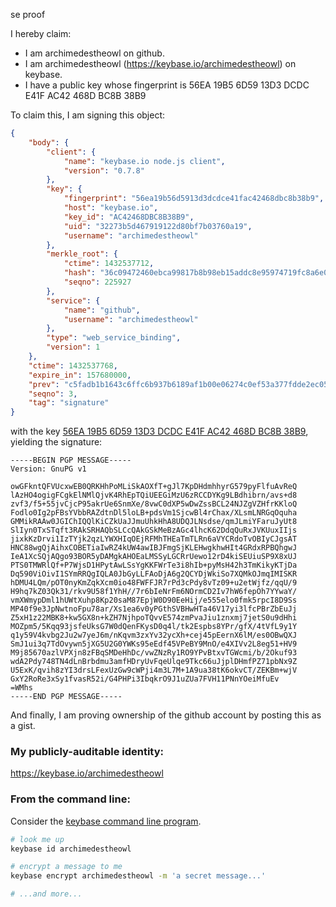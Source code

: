 se proof

I hereby claim:

  * I am archimedestheowl on github.
  * I am archimedestheowl (https://keybase.io/archimedestheowl) on keybase.
  * I have a public key whose fingerprint is 56EA 19B5 6D59 13D3 DCDC  E41F AC42 468D BC8B 38B9

To claim this, I am signing this object:

```json
{
    "body": {
        "client": {
            "name": "keybase.io node.js client",
            "version": "0.7.8"
        },
        "key": {
            "fingerprint": "56ea19b56d5913d3dcdce41fac42468dbc8b38b9",
            "host": "keybase.io",
            "key_id": "AC42468DBC8B38B9",
            "uid": "32273b5d467919122d80bf7b03760a19",
            "username": "archimedestheowl"
        },
        "merkle_root": {
            "ctime": 1432537712,
            "hash": "36c09472460ebca99817b8b98eb15addc8e95974719fc8a6e06ab9a46baaf61189a1776e8f0a0e18dfd52ddb86c0e525cbd5e06078d755bdbfb071af7c66e5ef",
            "seqno": 225927
        },
        "service": {
            "name": "github",
            "username": "archimedestheowl"
        },
        "type": "web_service_binding",
        "version": 1
    },
    "ctime": 1432537768,
    "expire_in": 157680000,
    "prev": "c5fadb1b1643c6ffc6b937b6189af1b00e06274c0ef53a377fdde2ec053b7c8e",
    "seqno": 3,
    "tag": "signature"
}
```

with the key [56EA 19B5 6D59 13D3 DCDC  E41F AC42 468D BC8B 38B9](https://keybase.io/archimedestheowl), yielding the signature:

```
-----BEGIN PGP MESSAGE-----
Version: GnuPG v1

owGFkntQFVUcxwEB0QRKHhPoMLiSkAOXfT+gJl7KpDHdmhhyrG579pyFlfuAvReQ
lAzHO4ogigFCgkElNMlQjvK4RhEpTQiUEEGiMzU6zRCCDYKg9LBdhibrn/avs+d8
zvf3/f5+55jvCjcP95akrUe6SnmXe/8vwC0dXP5wDwZssBCL24NJZgVZHfrKKloQ
Fodlo0Ig2pFBsYVbbRAZdtnDl5loLB+pdsVm1SjcwBl4rChax/XLsmLNRGqOquha
GMMikRAAw0JGIChIQQlKiCZkUaJJmuUhkHhA8UDQJLNsdse/qmJLmiYFaruJyUt8
SlIyn0TxSTqft3RAkSRHAQbSLCcQAkGSkMeBzAGc4lhcK62DdqQuRxJVKUuxIIjs
jixkKzDrvi1IzTYjk2qzLYWXHIqOEjRFMhTHEaTmTLRn6aVYCRdoTvOBIyCJgsAT
HNC88wgQjAihxCOBETiaIwRZ4kUW4awIBJFmgSjKLEHwgkhwHIt4GRdxRPBQhgwJ
IeA1XcSQjAQgo93BOR5yDAMgkAHOEaLMSSyLGCRrUewo12rD4kiSEUiuSP9X8xUJ
PTS0TMWRlQf+P7WjsD1HPytAwLSsYgKKFWrTe3i8hIb+pyMsH42h3TmKikyKTjDa
Dq590ViOivI1SYmRRQgIQLA0JbGyLLFAoDjA6g2QCYDjWkiSo7XQMkOJmqIMISKR
hDMU4LQm/pOT0nyKmZqkXcm0io48FWFFJR7rPd3cPdy8vTz09+u2etWjfz/qqU/9
H9hq7kZ03Qk31/rkv9U58f1YhH//7r6bIeNrFm6NOrmCD2Iv7hW6fepOh7YYwaY/
vmXWmypDml1hUWtXuhp8Kp20saM87EpjW0D90EeHij/e555elo0fmk5rpcI8D9Ss
MP40f9e3JpNwtnoFpu78ar/Xs1ea6v0yPGthSVBHwHTa46V17yi3lfcPBrZbEuJj
Z5xH1z22MBK8+kw5GX8n+kZH7NjhpoTQvvE574zmPvaJiu1znxmj7jetS0u9dHhi
MOZpm5/5Kqq93jsfeUksG7W0dQenFKysD0q4l/tk2Espbs8YPr/gfX/4tVfL9y1Y
q1y59V4kvbg2Ju2w7yeJ6m/nKqvm3zxYv32ycXh+cej45pEernX6lM/es0OBwQXJ
SmJ1ui3q7TdOvywn5jXG5U2G0YWKs95eEdf45VPeBY9MnO/e4XIVv2L8eg51+HV9
M9j85670azlVPXjn8zFBqSMDeHhDc/vwZNzRy1RO9YPvBtxvTGWcmi/b/2Okuf93
wdA2Pdy748TN4dLnBrbdmu3amfHDryUvFqeUlqe9Tkc66uJjplDHmfPZ71pbNx9Z
U5ExK/qvih8zYI3drsLFexUzGw9cWPji4m3L7M+1A9ua38tK6okvCT/ZEKBm+wjV
GxY2RoRe3xSy1fvasR52i/G4PHPi3IbqkrO9J1uZUa7FVH11PNnYOeiMfuEv
=WMhs
-----END PGP MESSAGE-----

```

And finally, I am proving ownership of the github account by posting this as a gist.

### My publicly-auditable identity:

https://keybase.io/archimedestheowl

### From the command line:

Consider the [keybase command line program](https://keybase.io/docs/command_line).

```bash
# look me up
keybase id archimedestheowl

# encrypt a message to me
keybase encrypt archimedestheowl -m 'a secret message...'

# ...and more...
```



